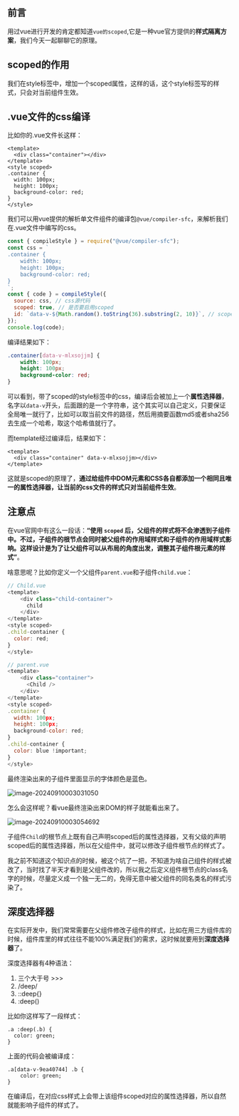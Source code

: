 
## 前言
用过vue进行开发的肯定都知道`vue的scoped`,它是一种vue官方提供的**样式隔离方案**，我们今天一起聊聊它的原理。

## scoped的作用
我们在style标签中，增加一个scoped属性，这样的话，这个style标签写的样式，只会对当前组件生效。

## .vue文件的css编译
比如你的.vue文件长这样：
```
<template>
  <div class="container"></div>
</template>
<style scoped>
.container {
  width: 100px;
  height: 100px;
  background-color: red;
}
</style>
```
我们可以用vue提供的解析单文件组件的编译包`@vue/compiler-sfc`，来解析我们在.vue文件中编写的css。
```js
const { compileStyle } = require("@vue/compiler-sfc");
const css = `
.container {
    width: 100px;
    height: 100px;
    background-color: red;
}
`;
const { code } = compileStyle({
  source: css, // css源代码
  scoped: true, // 是否要启用scoped
  id: `data-v-${Math.random().toString(36).substring(2, 10)}`, // scoped的id
});
console.log(code);
```
编译结果如下：
```css
.container[data-v-mlxsojjm] {
    width: 100px;
    height: 100px;
    background-color: red;
}
```
可以看到，带了scoped的style标签中的css，编译后会被加上一个**属性选择器**，名字以`data-v`开头，后面跟的是一个字符串，这个其实可以自己定义，只要保证全局唯一就行了，比如可以取当前文件的路径，然后用摘要函数md5或者sha256去生成一个哈希，取这个哈希值就行了。

而template经过编译后，结果如下：
```
<template>
  <div class="container" data-v-mlxsojjm></div>
</template>
```

这就是scoped的原理了，**通过给组件中DOM元素和CSS各自都添加一个相同且唯一的属性选择器，让当前的css文件的样式只对当前组件生效**。

## 注意点
在vue官网中有这么一段话：**“使用 `scoped` 后，父组件的样式将不会渗透到子组件中。不过，子组件的根节点会同时被父组件的作用域样式和子组件的作用域样式影响。这样设计是为了让父组件可以从布局的角度出发，调整其子组件根元素的样式”**。

啥意思呢？比如你定义一个父组件`parent.vue`和子组件`child.vue`：

```js
// Child.vue
<template>
    <div class="child-container">
      child
    </div>
</template>
<style scoped>
.child-container {
  color: red;
}
</style>

// parent.vue
<template>
    <div class="container">
      <Child />
    </div>
</template>
<style scoped>
.container {
  width: 100px;
  height: 100px;
  background-color: red;
}
.child-container {
  color: blue !important;
}
</style>
```
最终渲染出来的子组件里面显示的字体颜色是蓝色。

![image-20240910003031050](E:\code\images\image-20240910003031050.png)

怎么会这样呢？看vue最终渲染出来DOM的样子就能看出来了。

![image-20240910003054692](E:\code\images\image-20240910003054692.png)

子组件`Child`的根节点上既有自己声明scoped后的属性选择器，又有父级的声明scoped后的属性选择器，所以在父组件中，就可以修改子组件根节点的样式了。

我之前不知道这个知识点的时候，被这个坑了一把，不知道为啥自己组件的样式被改了，当时找了半天才看到是父组件改的，所以我之后定义组件根节点的class名字的时候，尽量定义成一个独一无二的，免得无意中被父组件的同名类名的样式污染了。

## 深度选择器
在实际开发中，我们常常需要在父组件修改子组件的样式，比如在用三方组件库的时候，组件库里的样式往往不能100%满足我们的需求，这时候就要用到**深度选择器**了。

深度选择器有4种语法：
1. 三个大于号 >>>
2. /deep/
3. ::deep{}
4. :deep()

比如你这样写了一段样式：
```
.a :deep(.b) {
  color: green;
}
```

上面的代码会被编译成：
```
.a[data-v-9ea40744] .b {
    color: green;
}
```

在编译后，在对应css样式上会带上该组件scoped对应的属性选择器，所以自然就能影响子组件的样式了。